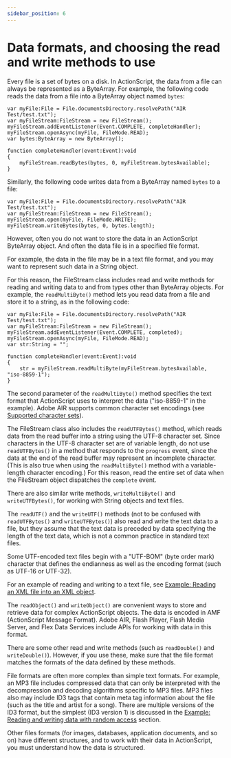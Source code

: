 ```yaml
---
sidebar_position: 6
---
```


# Data formats, and choosing the read and write methods to use

Every file is a set of bytes on a disk. In ActionScript, the data from a file
can always be represented as a ByteArray. For example, the following code reads
the data from a file into a ByteArray object named `bytes`:

    var myFile:File = File.documentsDirectory.resolvePath("AIR Test/test.txt");
    var myFileStream:FileStream = new FileStream();
    myFileStream.addEventListener(Event.COMPLETE, completeHandler);
    myFileStream.openAsync(myFile, FileMode.READ);
    var bytes:ByteArray = new ByteArray();

    function completeHandler(event:Event):void
    {
    	myFileStream.readBytes(bytes, 0, myFileStream.bytesAvailable);
    }

Similarly, the following code writes data from a ByteArray named `bytes` to a
file:

    var myFile:File = File.documentsDirectory.resolvePath("AIR Test/test.txt");
    var myFileStream:FileStream = new FileStream();
    myFileStream.open(myFile, FileMode.WRITE);
    myFileStream.writeBytes(bytes, 0, bytes.length);

However, often you do not want to store the data in an ActionScript ByteArray
object. And often the data file is in a specified file format.

For example, the data in the file may be in a text file format, and you may want
to represent such data in a String object.

For this reason, the FileStream class includes read and write methods for
reading and writing data to and from types other than ByteArray objects. For
example, the `readMultiByte()` method lets you read data from a file and store
it to a string, as in the following code:

    var myFile:File = File.documentsDirectory.resolvePath("AIR Test/test.txt");
    var myFileStream:FileStream = new FileStream();
    myFileStream.addEventListener(Event.COMPLETE, completed);
    myFileStream.openAsync(myFile, FileMode.READ);
    var str:String = "";

    function completeHandler(event:Event):void
    {
    	str = myFileStream.readMultiByte(myFileStream.bytesAvailable, "iso-8859-1");
    }

The second parameter of the `readMultiByte()` method specifies the text format
that ActionScript uses to interpret the data ("iso-8859-1" in the example).
Adobe AIR supports common character set encodings (see
[Supported character sets](https://airsdk.dev/reference/actionscript/3.0/charset-codes.html)).

The FileStream class also includes the `readUTFBytes()` method, which reads data
from the read buffer into a string using the UTF-8 character set. Since
characters in the UTF-8 character set are of variable length, do not use
`readUTFBytes()` in a method that responds to the `progress` event, since the
data at the end of the read buffer may represent an incomplete character. (This
is also true when using the `readMultiByte()` method with a variable-length
character encoding.) For this reason, read the entire set of data when the
FileStream object dispatches the `complete` event.

There are also similar write methods, `writeMultiByte()` and `writeUTFBytes()`,
for working with String objects and text files.

The `readUTF()` and the `writeUTF()` methods (not to be confused with
`readUTFBytes()` and `writeUTFBytes()`) also read and write the text data to a
file, but they assume that the text data is preceded by data specifying the
length of the text data, which is not a common practice in standard text files.

Some UTF-encoded text files begin with a "UTF-BOM" (byte order mark) character
that defines the endianness as well as the encoding format (such as UTF-16 or
UTF-32).

For an example of reading and writing to a text file, see
[Example: Reading an XML file into an XML object](../example-reading-an-xml-file-into-an-xml-object.md).

The `readObject()` and `writeObject()` are convenient ways to store and retrieve
data for complex ActionScript objects. The data is encoded in AMF (ActionScript
Message Format). Adobe AIR, Flash Player, Flash Media Server, and Flex Data
Services include APIs for working with data in this format.

There are some other read and write methods (such as `readDouble()` and
`writeDouble()`). However, if you use these, make sure that the file format
matches the formats of the data defined by these methods.

File formats are often more complex than simple text formats. For example, an
MP3 file includes compressed data that can only be interpreted with the
decompression and decoding algorithms specific to MP3 files. MP3 files also may
include ID3 tags that contain meta tag information about the file (such as the
title and artist for a song). There are multiple versions of the ID3 format, but
the simplest (ID3 version 1) is discussed in the
[Example: Reading and writing data with random access](../example-reading-and-writing-data-with-random-access.md)
section.

Other files formats (for images, databases, application documents, and so on)
have different structures, and to work with their data in ActionScript, you must
understand how the data is structured.

